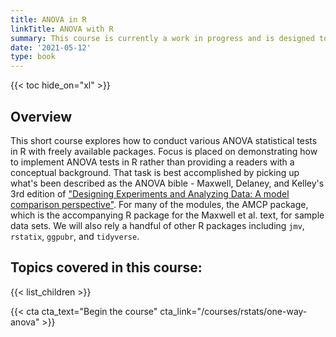 ```yaml
---
title: ANOVA in R
linkTitle: ANOVA with R
summary: This course is currently a work in progress and is designed to showcase how to conduct ANOVAs in R using the jmv and rstatix packages.
date: '2021-05-12'
type: book
---
```


{{< toc hide_on="xl" >}}

## Overview
This short course explores how to conduct various ANOVA statistical tests in R with freely available packages. Focus is placed on demonstrating how to implement ANOVA tests in R rather than providing a readers with a conceptual background. That task is best accomplished by picking up what's been described as the ANOVA bible - Maxwell, Delaney, and Kelley's 3rd edition of ["Designing Experiments and Analyzing Data: A model comparison perspective"](https://designingexperiments.com/). For many of the modules, the AMCP package, which is the accompanying R package for the Maxwell et al. text, for sample data sets. We will also rely a handful of other R packages including `jmv`, `rstatix`, `ggpubr`, and `tidyverse`.

<!-- ## Topics covered in this course
- One-way ANOVA
- Welch's ANOVA
- Two-way ANOVA
- One-way ANCOVA
- Repeated measures one-way ANOVA
-->


## Topics covered in this course:


{{< list_children >}}

<!-- ## Meet your instructor
{{< mention "admin" >}}

## FAQs
{{< spoiler text="Are there prerequisites?" >}}
There are no prequisites, but a background in upper division or graduate level statistics will come in handy.
{{< /spoiler >}}

{{< spoiler text="How often do the courses run?" >}}
Continuously, at your own pace.
{{< /spoiler >}} -->


{{< cta cta_text="Begin the course" cta_link="/courses/rstats/one-way-anova" >}}